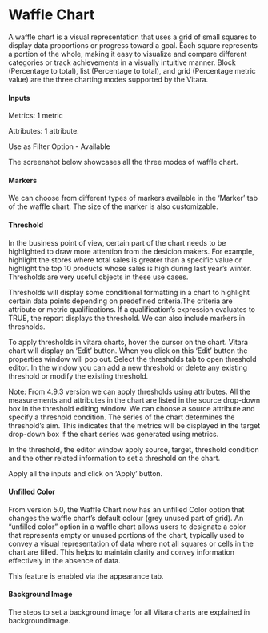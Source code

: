 # Waffle Chart

A waffle chart is a visual representation that uses a grid of small squares to display data proportions or progress toward a goal. Each square represents a portion of the whole, making it easy to visualize and compare different categories or track achievements in a visually intuitive manner. Block (Percentage to total), list (Percentage to total), and grid (Percentage metric value) are the three charting modes supported by the Vitara.

#### Inputs <a href="#inputs" id="inputs"></a>

Metrics: 1 metric

Attributes: 1 attribute.

Use as Filter Option - Available

The screenshot below showcases all the three modes of waffle chart.

#### Markers <a href="#markers" id="markers"></a>

We can choose from different types of markers available in the ‘Marker’ tab of the waffle chart. The size of the marker is also customizable.

#### Threshold <a href="#threshold" id="threshold"></a>

In the business point of view, certain part of the chart needs to be highlighted to draw more attention from the desicion makers. For example, highlight the stores where total sales is greater than a specific value or highlight the top 10 products whose sales is high during last year’s winter. Thresholds are very useful objects in these use cases.

Thresholds will display some conditional formatting in a chart to highlight certain data points depending on predefined criteria.The criteria are attribute or metric qualifications. If a qualification’s expression evaluates to TRUE, the report displays the threshold. We can also include markers in thresholds.

To apply thresholds in vitara charts, hover the cursor on the chart. Vitara chart will display an ‘Edit’ button. When you click on this ‘Edit’ button the properties window will pop out. Select the thresholds tab to open threshold editor. In the window you can add a new threshold or delete any existing threshold or modify the existing threshold.

Note: From 4.9.3 version we can apply thresholds using attributes. All the measurements and attributes in the chart are listed in the source drop-down box in the threshold editing window. We can choose a source attribute and specify a threshold condition. The series of the chart determines the threshold’s aim. This indicates that the metrics will be displayed in the target drop-down box if the chart series was generated using metrics.

In the threshold, the editor window apply source, target, threshold condition and the other related information to set a threshold on the chart.

Apply all the inputs and click on ‘Apply’ button.

#### Unfilled Color <a href="#unfilled-color" id="unfilled-color"></a>

From version 5.0, the Waffle Chart now has an unfilled Color option that changes the waffle chart’s default colour (grey unused part of grid). An “unfilled color” option in a waffle chart allows users to designate a color that represents empty or unused portions of the chart, typically used to convey a visual representation of data where not all squares or cells in the chart are filled. This helps to maintain clarity and convey information effectively in the absence of data.

This feature is enabled via the appearance tab.

#### Background Image <a href="#background-image" id="background-image"></a>

The steps to set a background image for all Vitara charts are explained in backgroundImage.
